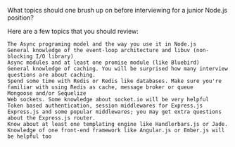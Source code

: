 What topics should one brush up on before interviewing for a junior Node.js position?

Here are a few topics that you should review:

    The Async programing model and the way you use it in Node.js
    General knowledge of the event-loop architecture and libuv (non-blocking I/O library)
    Async modules and at least one promise module (like Bluebird)
    General knowledge of caching. You will be surprised how many interview questions are about caching.
    Spend some time with Redis or Redis like databases. Make sure you're familiar with using Redis as cache, message broker or queue
    Mongoose and/or Sequelize
    Web sockets. Some knowledge about socket.io will be very helpful
    Token based authentication, session middlewares for Express.js
    Express.js and some popular middlewares; you may get extra questions about the Express.js router.
    Know about at least one templating engine like Handlerbars.js or Jade.
    Knowledge of one front-end framework like Angular.js or Ember.js will be helpful too
